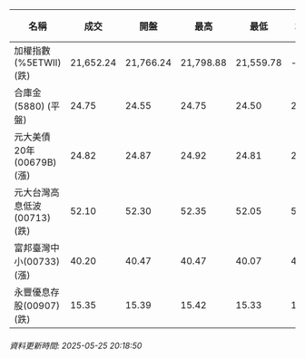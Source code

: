 | 名稱 | 成交 | 開盤 | 最高 | 最低 | 均價 | 成交金額(億) | 昨收 | 漲跌幅 | 漲跌 | 總量 | 昨量 | 振幅 |
| -------- | -------- | -------- | -------- |-------- | -------- | -------- |-------- |-------- |-------- | -------- | -------- |-------- |
|加權指數(%5ETWII) (跌)|21,652.24|21,766.24|21,798.88|21,559.78|-|3,080.39|21,670.96|0.09%|18.72|5,282,428|0|1.10%|
|合庫金(5880) (平盤)|24.75|24.55|24.75|24.50|24.63|1.70|24.75|0.00%|0.00|6,906|9,069|1.01%|
|元大美債20年(00679B) (漲)|24.82|24.87|24.92|24.81|24.87|9.66|24.69|0.53%|0.13|38,865|89,182|0.45%|
|元大台灣高息低波(00713) (跌)|52.10|52.30|52.35|52.05|52.14|3.32|52.20|0.19%|0.10|6,358|7,289|0.57%|
|富邦臺灣中小(00733) (漲)|40.20|40.47|40.47|40.07|40.21|0.144|40.19|0.02%|0.01|359|544|1.00%|
|永豐優息存股(00907) (跌)|15.35|15.39|15.42|15.33|15.38|0.179|15.37|0.13%|0.02|1,163|906|0.59%|
###### 資料更新時間: 2025-05-25 20:18:50